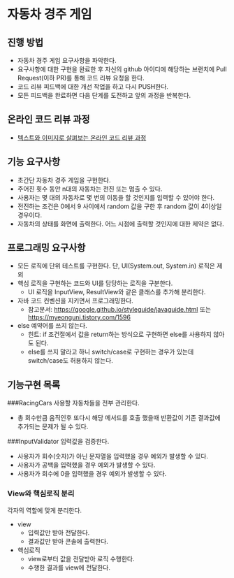 # 자동차 경주 게임
## 진행 방법
* 자동차 경주 게임 요구사항을 파악한다.
* 요구사항에 대한 구현을 완료한 후 자신의 github 아이디에 해당하는 브랜치에 Pull Request(이하 PR)를 통해 코드 리뷰 요청을 한다.
* 코드 리뷰 피드백에 대한 개선 작업을 하고 다시 PUSH한다.
* 모든 피드백을 완료하면 다음 단계를 도전하고 앞의 과정을 반복한다.

## 온라인 코드 리뷰 과정
* [텍스트와 이미지로 살펴보는 온라인 코드 리뷰 과정](https://github.com/next-step/nextstep-docs/tree/master/codereview)

## 기능 요구사항
* 초간단 자동차 경주 게임을 구현한다.
* 주어진 횟수 동안 n대의 자동차는 전진 또는 멈출 수 있다.
* 사용자는 몇 대의 자동차로 몇 번의 이동을 할 것인지를 입력할 수 있어야 한다.
* 전진하는 조건은 0에서 9 사이에서 random 값을 구한 후 random 값이 4이상일 경우이다.
* 자동차의 상태를 화면에 출력한다. 어느 시점에 출력할 것인지에 대한 제약은 없다.

## 프로그래밍 요구사항
* 모든 로직에 단위 테스트를 구현한다. 단, UI(System.out, System.in) 로직은 제외
* 핵심 로직을 구현하는 코드와 UI를 담당하는 로직을 구분한다.
  * UI 로직을 InputView, ResultView와 같은 클래스를 추가해 분리한다.
* 자바 코드 컨벤션을 지키면서 프로그래밍한다.
  * 참고문서: https://google.github.io/styleguide/javaguide.html 또는 https://myeonguni.tistory.com/1596
* else 예약어를 쓰지 않는다.
  * 힌트: if 조건절에서 값을 return하는 방식으로 구현하면 else를 사용하지 않아도 된다.
  * else를 쓰지 말라고 하니 switch/case로 구현하는 경우가 있는데 switch/case도 허용하지 않는다.

## 기능구현 목록

###RacingCars
사용할 자동차들을 전부 관리한다.
 - 총 회수만큼 움직인후 또다시 해당 메서드를 호출 했을때 반환값이 기존 결과값에 추가되는 문제가 될 수 있다.

###InputValidator
입력값을 검증한다.
 - 사용자가 회수(숫자)가 아닌 문자열을 입력했을 경우 예외가 발생할 수 있다.
 - 사용자가 공백을 입력했을 경우 예외가 발생할 수 있다.
 - 사용자가 회수에 0을 입력했을 경우 예외가 발생할 수 있다.

### View와 핵심로직 분리
각자의 역할에 맞게 분리한다.
 - view 
   - 입력값만 받아 전달한다.
   - 결과값만 받아 콘솔에 출력한다.
 - 핵심로직
   - view로부터 값을 전달받아 로직 수행한다.
   - 수행한 결과를 view에 전달한다.
   
